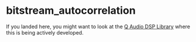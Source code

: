 # bitstream_autocorrelation

If you landed here, you might want to look at the [Q Audio DSP Library](https://github.com/cycfi/Q) where this is being actively developed.
